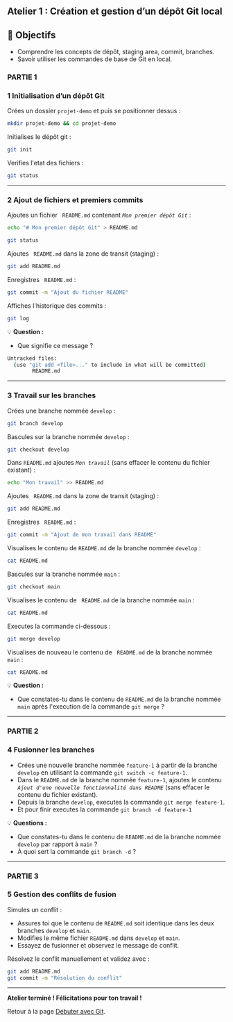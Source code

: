 ## Atelier 1 : Création et gestion d’un dépôt Git local

## 🎯 Objectifs
- Comprendre les concepts de dépôt, staging area, commit, branches.
- Savoir utiliser les commandes de base de Git en local.


### PARTIE 1

### 1 Initialisation d’un dépôt Git

Crées un dossier `projet-demo` et puis se positionner dessus :

```bash
mkdir projet-demo && cd projet-demo
```
Initialises le dépôt git :
```bash
git init
```
Verifies l'etat des fichiers :

```bash
git status
```


---

### 2 Ajout de fichiers et premiers commits

Ajoutes un fichier ` README.md` contenant *` Mon premier dépôt Git `* : 

```bash
echo "# Mon premier dépôt Git" > README.md
```

```bash
git status
```

Ajoutes ` README.md` dans la zone de transit (staging) : 

```bash
git add README.md
```

Enregistres ` README.md` : 

```bash
git commit -m "Ajout du fichier README"
```
Affiches l'historique des commits : 

```bash
git log 
```

💡 **Question :**  
- Que signifie ce message ?

```bash
Untracked files:
  (use "git add <file>..." to include in what will be committed)
        README.md

```

---

### 3 Travail sur les branches

Crées une branche nommée `develop` : 

```bash
git branch develop
```

Bascules sur la branche nommée `develop` : 

```bash
git checkout develop
```

Dans `README.md` ajoutes *`Mon travail`* (sans effacer le contenu du fichier existant) : 

```bash
echo "Mon travail" >> README.md
```

Ajoutes ` README.md` dans la zone de transit (staging) : 

```bash
git add README.md
```

Enregistres ` README.md` : 

```bash
git commit -m "Ajout de mon travail dans README"
```

Visualises le contenu de `README.md` de la branche nommée `develop` : 

```bash
cat README.md
```

Bascules sur la branche nommée `main` : 

```bash
git checkout main
```

Visualises le contenu de ` README.md` de la branche nommée `main` : 

```bash
cat README.md
```

Executes la commande ci-dessous : 

```bash
git merge develop
```

Visualises de nouveau le contenu de ` README.md` de la branche nommée `main` : 

```bash
cat README.md
```

💡 **Question :**  
- Que constates-tu dans le contenu de `README.md` de la branche nommée `main` après l'execution de la commande `git merge` ?

---


### PARTIE 2

### 4 Fusionner les branches

- Crées une nouvelle branche nommée `feature-1` à partir de la branche `develop` en utilisant la commande `git switch -c feature-1`.
- Dans le `README.md` de la branche nommée `feature-1`, ajoutes le contenu *`Ajout d'une nouvelle fonctionnalité dans README`* (sans effacer le contenu du fichier existant).
- Depuis la branche `develop`, executes la commande `git merge feature-1`.
- Et pour finir executes la commande `git branch -d feature-1`

💡 **Questions :**  
- Que constates-tu dans le contenu de `README.md` de la branche nommée `develop` par rapport à `main` ? 
- À quoi sert la commande `git branch -d` ?


---

### PARTIE 3

### 5 Gestion des conflits de fusion

Simules un conflit :  
- Assures toi que le contenu de `README.md` soit identique dans les deux branches `develop` et `main`.
- Modifies le même fichier `README.md` dans `develop` et `main`.  
- Essayez de fusionner et observez le message de conflit.

Résolvez le conflit manuellement et validez avec :

```bash
git add README.md
git commit -m "Résolution du conflit"
```
---

**Atelier terminé ! Félicitations pour ton travail !**


Retour à la page [Débuter avec Git](README.md).